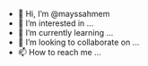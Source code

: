 - 👋 Hi, I’m @mayssahmem
- 👀 I’m interested in ...
- 🌱 I’m currently learning ...
- 💞️ I’m looking to collaborate on ...
- 📫 How to reach me ...

<!---
mayssahmem/mayssahmem is a ✨ special ✨ repository because its `README.md` (this file) appears on your GitHub profile.
You can click the Preview link to take a look at your changes.
--->
